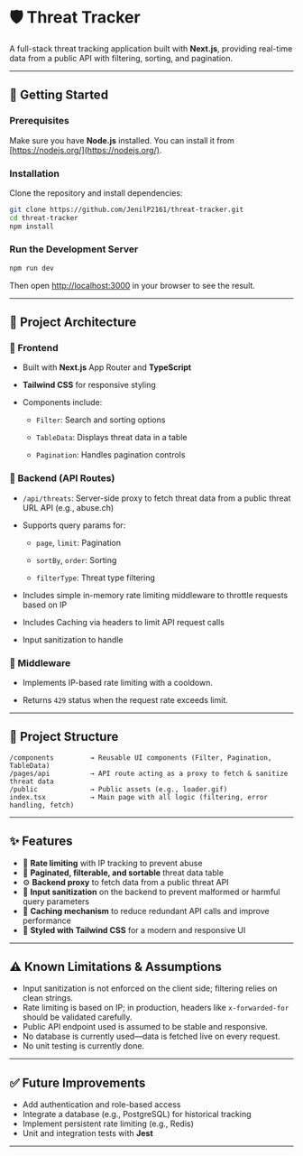 
# 🛡️ Threat Tracker

A full-stack threat tracking application built with **Next.js**, providing real-time data from a public API with filtering, sorting, and pagination.

---

## 🚀 Getting Started

### Prerequisites

Make sure you have **Node.js** installed. You can install it from [https://nodejs.org/](https://nodejs.org/).

### Installation

Clone the repository and install dependencies:

```bash
git clone https://github.com/JenilP2161/threat-tracker.git
cd threat-tracker
npm install
```

### Run the Development Server

```bash
npm run dev
```

Then open [http://localhost:3000](http://localhost:3000) in your browser to see the result.

---

## 🧱 Project Architecture

### 🔹 Frontend

-   Built with **Next.js** App Router and **TypeScript**
    
-   **Tailwind CSS** for responsive styling
    
-   Components include:
    
    -   `Filter`: Search and sorting options
        
    -   `TableData`: Displays threat data in a table
        
    -   `Pagination`: Handles pagination controls
        

### 🔹 Backend (API Routes)

-   `/api/threats`: Server-side proxy to fetch threat data from a public threat URL API (e.g., abuse.ch)
    
-   Supports query params for:
    
    -   `page`, `limit`: Pagination
        
    -   `sortBy`, `order`: Sorting
        
    -   `filterType`: Threat type filtering
            
-   Includes simple in-memory rate limiting middleware to throttle requests based on IP
-   Includes Caching via headers to limit API request calls
- Input sanitization to handle 

### 🔹 Middleware 
  - Implements IP-based rate limiting with a cooldown.
  
  - Returns `429` status when the request rate exceeds limit.

---

## 📁 Project Structure

```
/components         → Reusable UI components (Filter, Pagination, TableData)
/pages/api          → API route acting as a proxy to fetch & sanitize threat data
/public             → Public assets (e.g., loader.gif)
index.tsx           → Main page with all logic (filtering, error handling, fetch)
```

---



## ✨ Features

- 🔐 **Rate limiting** with IP tracking to prevent abuse
- 📄 **Paginated, filterable, and sortable** threat data table
- ⚙️ **Backend proxy** to fetch data from a public threat API
- 🧼 **Input sanitization** on the backend to prevent malformed or harmful query parameters
- 🧠 **Caching mechanism** to reduce redundant API calls and improve performance
- 🎨 **Styled with Tailwind CSS** for a modern and responsive UI


---

## ⚠️ Known Limitations & Assumptions

- Input sanitization is not enforced on the client side; filtering relies on clean strings.
- Rate limiting is based on IP; in production, headers like `x-forwarded-for` should be validated carefully.
- Public API endpoint used is assumed to be stable and responsive.
- No database is currently used—data is fetched live on every request.
- No unit testing is currently done.

---

## ✅ Future Improvements

-   Add authentication and role-based access  
-   Integrate a database (e.g., PostgreSQL) for historical tracking   
-   Implement persistent rate limiting (e.g., Redis)
-   Unit and integration tests with **Jest**

---